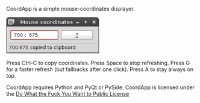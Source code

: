 CoordApp is a simple mouse-coordinates displayer.

![Screenshot](screenshot.png)

Press Ctrl-C to copy coordinates.
Press Space to stop refreshing.
Press G for a faster refresh (but fallbacks after one click).
Press A to stay always on top.

CoordApp requires Python and PyQt or PySide.
CoordApp is licensed under the [Do What the Fuck You Want to Public License](http://wtfpl.net)